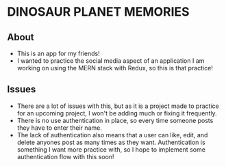 # DINOSAUR PLANET MEMORIES

## About

- This is an app for my friends!
- I wanted to practice the social media aspect of an application I am working on using the MERN stack with Redux, so this is that practice!

## Issues

- There are a lot of issues with this, but as it is a project made to practice for an upcoming project, I won't be adding much or fixing it frequently.
- There is no use authentication in place, so every time someone posts they have to enter their name.
- The lack of authentication also means that a user can like, edit, and delete anyones post as many times as they want. Authentication is something I want more practice with, so I hope to implement some authentication flow with this soon!
